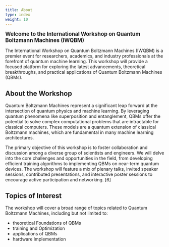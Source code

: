 ```yaml
---
title: About
type: index
weight: 10
---
```


<big>**Welcome to the International Workshop on Quantum Boltzmann Machines (IWQBM)**</big>


The International Workshop on Quantum Boltzmann Machines (IWQBM) is a premier event for researchers, academics, and industry professionals at the forefront of quantum machine learning. This workshop will provide a focused platform for exploring the latest advancements, theoretical breakthroughs, and practical applications of Quantum Boltzmann Machines (QBMs).

## About the Workshop
Quantum Boltzmann Machines represent a significant leap forward at the intersection of quantum physics and machine learning. By leveraging quantum phenomena like superposition and entanglement, QBMs offer the potential to solve complex computational problems that are intractable for classical computers. These models are a quantum extension of classical Boltzmann machines, which are fundamental in many machine learning architectures.

The primary objective of this workshop is to foster collaboration and discussion among a diverse group of scientists and engineers. We will delve into the core challenges and opportunities in the field, from developing efficient training algorithms to implementing QBMs on near-term quantum devices. The workshop will feature a mix of plenary talks, invited speaker sessions, contributed presentations, and interactive poster sessions to encourage active participation and networking. [6]

## Topics of Interest
The workshop will cover a broad range of topics related to Quantum Boltzmann Machines, including but not limited to:

- theoretical Foundations of QBMs
- training and Optimization
- applications of QBMs
- hardware Implementation